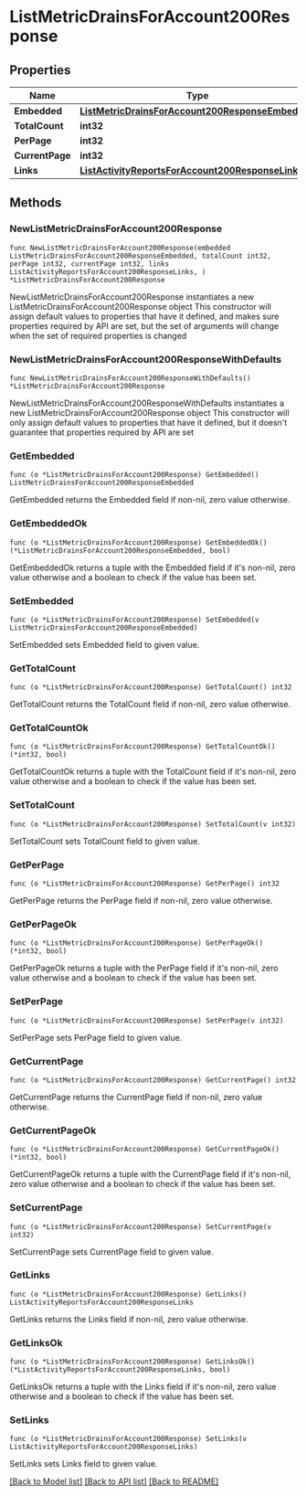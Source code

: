 # ListMetricDrainsForAccount200Response

## Properties

Name | Type | Description | Notes
------------ | ------------- | ------------- | -------------
**Embedded** | [**ListMetricDrainsForAccount200ResponseEmbedded**](ListMetricDrainsForAccount200ResponseEmbedded.md) |  | 
**TotalCount** | **int32** |  | 
**PerPage** | **int32** |  | 
**CurrentPage** | **int32** |  | 
**Links** | [**ListActivityReportsForAccount200ResponseLinks**](ListActivityReportsForAccount200ResponseLinks.md) |  | 

## Methods

### NewListMetricDrainsForAccount200Response

`func NewListMetricDrainsForAccount200Response(embedded ListMetricDrainsForAccount200ResponseEmbedded, totalCount int32, perPage int32, currentPage int32, links ListActivityReportsForAccount200ResponseLinks, ) *ListMetricDrainsForAccount200Response`

NewListMetricDrainsForAccount200Response instantiates a new ListMetricDrainsForAccount200Response object
This constructor will assign default values to properties that have it defined,
and makes sure properties required by API are set, but the set of arguments
will change when the set of required properties is changed

### NewListMetricDrainsForAccount200ResponseWithDefaults

`func NewListMetricDrainsForAccount200ResponseWithDefaults() *ListMetricDrainsForAccount200Response`

NewListMetricDrainsForAccount200ResponseWithDefaults instantiates a new ListMetricDrainsForAccount200Response object
This constructor will only assign default values to properties that have it defined,
but it doesn't guarantee that properties required by API are set

### GetEmbedded

`func (o *ListMetricDrainsForAccount200Response) GetEmbedded() ListMetricDrainsForAccount200ResponseEmbedded`

GetEmbedded returns the Embedded field if non-nil, zero value otherwise.

### GetEmbeddedOk

`func (o *ListMetricDrainsForAccount200Response) GetEmbeddedOk() (*ListMetricDrainsForAccount200ResponseEmbedded, bool)`

GetEmbeddedOk returns a tuple with the Embedded field if it's non-nil, zero value otherwise
and a boolean to check if the value has been set.

### SetEmbedded

`func (o *ListMetricDrainsForAccount200Response) SetEmbedded(v ListMetricDrainsForAccount200ResponseEmbedded)`

SetEmbedded sets Embedded field to given value.


### GetTotalCount

`func (o *ListMetricDrainsForAccount200Response) GetTotalCount() int32`

GetTotalCount returns the TotalCount field if non-nil, zero value otherwise.

### GetTotalCountOk

`func (o *ListMetricDrainsForAccount200Response) GetTotalCountOk() (*int32, bool)`

GetTotalCountOk returns a tuple with the TotalCount field if it's non-nil, zero value otherwise
and a boolean to check if the value has been set.

### SetTotalCount

`func (o *ListMetricDrainsForAccount200Response) SetTotalCount(v int32)`

SetTotalCount sets TotalCount field to given value.


### GetPerPage

`func (o *ListMetricDrainsForAccount200Response) GetPerPage() int32`

GetPerPage returns the PerPage field if non-nil, zero value otherwise.

### GetPerPageOk

`func (o *ListMetricDrainsForAccount200Response) GetPerPageOk() (*int32, bool)`

GetPerPageOk returns a tuple with the PerPage field if it's non-nil, zero value otherwise
and a boolean to check if the value has been set.

### SetPerPage

`func (o *ListMetricDrainsForAccount200Response) SetPerPage(v int32)`

SetPerPage sets PerPage field to given value.


### GetCurrentPage

`func (o *ListMetricDrainsForAccount200Response) GetCurrentPage() int32`

GetCurrentPage returns the CurrentPage field if non-nil, zero value otherwise.

### GetCurrentPageOk

`func (o *ListMetricDrainsForAccount200Response) GetCurrentPageOk() (*int32, bool)`

GetCurrentPageOk returns a tuple with the CurrentPage field if it's non-nil, zero value otherwise
and a boolean to check if the value has been set.

### SetCurrentPage

`func (o *ListMetricDrainsForAccount200Response) SetCurrentPage(v int32)`

SetCurrentPage sets CurrentPage field to given value.


### GetLinks

`func (o *ListMetricDrainsForAccount200Response) GetLinks() ListActivityReportsForAccount200ResponseLinks`

GetLinks returns the Links field if non-nil, zero value otherwise.

### GetLinksOk

`func (o *ListMetricDrainsForAccount200Response) GetLinksOk() (*ListActivityReportsForAccount200ResponseLinks, bool)`

GetLinksOk returns a tuple with the Links field if it's non-nil, zero value otherwise
and a boolean to check if the value has been set.

### SetLinks

`func (o *ListMetricDrainsForAccount200Response) SetLinks(v ListActivityReportsForAccount200ResponseLinks)`

SetLinks sets Links field to given value.



[[Back to Model list]](../README.md#documentation-for-models) [[Back to API list]](../README.md#documentation-for-api-endpoints) [[Back to README]](../README.md)


